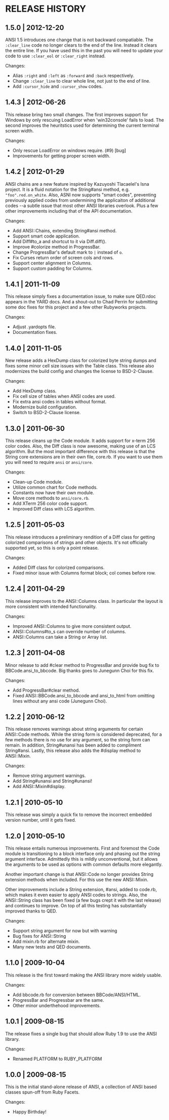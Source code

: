 # RELEASE HISTORY

## 1.5.0 | 2012-12-20

ANSI 1.5 introduces one change that is not backward compatiable. The 
`:clear_line` code no longer clears to the end of the line. Instead it
clears the entire line. If you have used this in the past you
will need to update your code to use `:clear_eol` or `:clear_right`
instead.

Changes:

* Alias `:right` and `:left` as `:forward` and `:back` respectively.
* Change `:clear_line` to clear whole line, not just to the end of line.
* Add `:cursor_hide` and `:cursor_show` codes.


## 1.4.3 | 2012-06-26

This release bring two small changes. The first improves support
for Windows by only rescuing LoadError when 'win32console' fails
to load. The second improves the heuritstics used for determining
the current terminal screen width.

Changes:

* Only rescue LoadError on windows require. (#9) [bug]
* Improvements for getting proper screen width.


## 1.4.2 | 2012-01-29

ANSI chains are a new feature inspired by Kazuyoshi Tlacaelel's Isna project.
It is a fluid notation for the String#ansi method, e.g. `"foo".red.on_white`.
Also, ASNI now supports "smart codes", preventing previously applied codes
from undermining the applicaiton of additional codes --a subtle issue that
most other ANSI libraries overlook. Plus a few other improvements including
that of the API documentation.

Changes:

* Add ANSI::Chains, extending String#ansi method.
* Support smart code application.
* Add Diff#to_a and shortcut to it via Diff.diff().
* Improve #colorize method in ProgressBar.
* Change ProgressBar's default mark to `|` instead of `o`.
* Fix Curses return order of screen cols and rows.
* Support center alignment in Columns.
* Support custom padding for Columns.


## 1.4.1 | 2011-11-09

This release simply fixes a documentation issue, to make sure
QED.rdoc appears in the YARD docs. And a shout-out to Chad Perrin
for submitting some doc fixes for this project and a few other
Rubyworks projects.

Changes:

* Adjust .yardopts file.
* Documentation fixes.


## 1.4.0 | 2011-11-05

New release adds a HexDump class for colorized byte string dumps
and fixes some minor cell size issues with the Table class.
This release also modernizes the build config and changes the
license to BSD-2-Clause.

Changes:

* Add HexDump class.
* Fix cell size of tables when ANSI codes are used.
* Fix extra ansi codes in tables without format.
* Modernize build configuration.
* Switch to BSD-2-Clause license.


## 1.3.0 | 2011-06-30

This release cleans up the Code module. It adds support for x-term
256 color codes. Also, the Diff class is now awesome, making use of
an LCS algorithm. But the most important difference with this release
is that the String core extensions are in their own file, core.rb.
If you want to use them you will need to require `ansi` or `ansi/core`.

Changes:

* Clean-up Code module.
* Utilize common chart for Code methods.
* Constants now have their own module.
* Move core methods to `ansi/core.rb`.
* Add XTerm 256 color code support.
* Improved Diff class with LCS algorithm.


## 1.2.5 | 2011-05-03

This release introduces a preliminary rendition of a Diff class
for getting colorized comparisons of strings and other objects.
It's not officially supported yet, so this is only a point release.

Changes:

* Added Diff class for colorized comparisons.
* Fixed minor issue with Columns format block; col comes before row.


## 1.2.4 | 2011-04-29

This release improves to the ANSI::Columns class. In particular the
layout is more consistent with intended functionality.

Changes:

* Improved ANSI::Columns to give more consistent output.
* ANSI::Columns#to_s can override number of columns.
* ANSI::Columns can take a String or Array list.


## 1.2.3 | 2011-04-08

Minor release to add #clear method to ProgressBar and provide bug
fix to BBCode.ansi_to_bbcode. Big thanks goes to Junegunn Choi 
for this fix.

Changes:

* Add ProgressBar#clear method.
* Fixed ANSI::BBCode.ansi_to_bbcode and ansi_to_html from omitting lines
without any ansi code (Junegunn Choi).

## 1.2.2 | 2010-06-12

This release removes warnings about string arguments for certain
ANSI::Code methods. While the string form is considered deprecated,
for a few methods there is no use for any argument, so the string
form can remain. In addition, String#unansi has been added to
compliment String#ansi. Lastly, this release also adds the #display
method to ANSI::Mixin.

Changes:

* Remove string argument warnings.
* Add String#unansi and String#unansi!
* Add ANSI::Mixin#display.


## 1.2.1 | 2010-05-10

This release was simply a quick fix to remove the incorrect embedded
version number, until it gets fixed.


## 1.2.0 | 2010-05-10

This release entails numerous improvements. First and foremost
the Code module is transitioning to a block interface only
and phasing out the string argument interface. Admittedly this
is mildly unconventional, but it allows the arguments to be used
as options with common defaults more elegantly.

Another important change is that ANSI::Code no longer provides
String extension methods when included. For this use the new
ANSI::Mixin.

Other improvements include a String extension, #ansi, added to
code.rb, which makes it even easier to apply ANSI codes to strings.
Also, the ANSI::String class has been fixed (a few bugs crept
it with the last release) and continues to improve. On top of all
this testing has substantially improved thanks to QED.

Changes:

* Support string argument for now but with warning
* Bug fixes for ANSI::String
* Add mixin.rb for alternate mixin.
* Many new tests and QED documents.


## 1.1.0 | 2009-10-04

This release is the first toward making the ANSI library
more widely usable.

Changes:

* Add bbcode.rb for conversion between BBCode/ANSI/HTML.
* ProgressBar and Progressbar are the same.
* Other minor underthehood improvements.


## 1.0.1 | 2009-08-15

The release fixes a single bug that should allow Ruby 1.9
to use the ANSI library.

Changes:

* Renamed PLATFORM to RUBY_PLATFORM


## 1.0.0 | 2009-08-15

This is the initial stand-alone release of ANSI, a collection
of ANSI based classes spun-off from Ruby Facets.

Changes:

* Happy Birthday!

